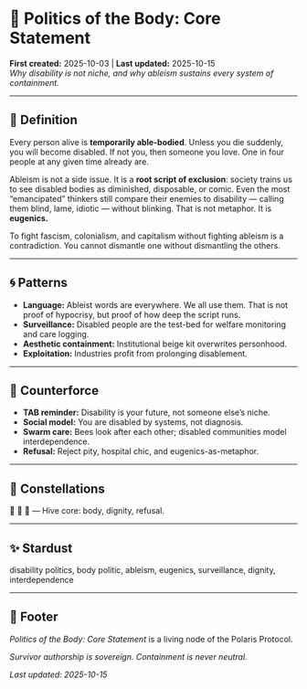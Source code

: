# 🧩 Politics of the Body: Core Statement  
**First created:** 2025-10-03 | **Last updated:** 2025-10-15  
*Why disability is not niche, and why ableism sustains every system of containment.*  

---

## 📖 Definition  

Every person alive is **temporarily able-bodied**. Unless you die suddenly, you will become disabled. If not you, then someone you love. One in four people at any given time already are.  

Ableism is not a side issue. It is a **root script of exclusion**: society trains us to see disabled bodies as diminished, disposable, or comic. Even the most “emancipated” thinkers still compare their enemies to disability — calling them blind, lame, idiotic — without blinking. That is not metaphor. It is **eugenics.**  

To fight fascism, colonialism, and capitalism without fighting ableism is a contradiction. You cannot dismantle one without dismantling the others.  

---

## 🌀 Patterns  

- **Language:** Ableist words are everywhere. We all use them. That is not proof of hypocrisy, but proof of how deep the script runs.  
- **Surveillance:** Disabled people are the test-bed for welfare monitoring and care logging.  
- **Aesthetic containment:** Institutional beige kit overwrites personhood.  
- **Exploitation:** Industries profit from prolonging disablement.  

---

## 🌱 Counterforce  

- **TAB reminder:** Disability is your future, not someone else’s niche.  
- **Social model:** You are disabled by systems, not diagnosis.  
- **Swarm care:** Bees look after each other; disabled communities model interdependence.  
- **Refusal:** Reject pity, hospital chic, and eugenics-as-metaphor.  

---

## 🌌 Constellations  

🍯 🧿 🐝 — Hive core: body, dignity, refusal.  

---

## ✨ Stardust  

disability politics, body politic, ableism, eugenics, surveillance, dignity, interdependence  

---

## 🏮 Footer  

*Politics of the Body: Core Statement* is a living node of the Polaris Protocol.  

*Survivor authorship is sovereign. Containment is never neutral.*  

_Last updated: 2025-10-15_  
